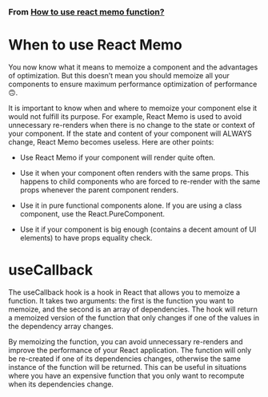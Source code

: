 ### From [How to use react memo function?](https://hygraph.com/blog/react-memo)

# When to use React Memo

You now know what it means to memoize a component and the advantages of optimization. But this doesn’t mean you should memoize all your components to ensure maximum performance optimization of performance 🙃.

It is important to know when and where to memoize your component else it would not fulfill its purpose. For example, React Memo is used to avoid unnecessary re-renders when there is no change to the state or context of your component. If the state and content of your component will ALWAYS change, React Memo becomes useless. Here are other points:

- Use React Memo if your component will render quite often.

- Use it when your component often renders with the same props. This happens to child components who are forced to re-render with the same props whenever the parent component renders.

- Use it in pure functional components alone. If you are using a class component, use the React.PureComponent.

- Use it if your component is big enough (contains a decent amount of UI elements) to have props equality check.


# useCallback

The useCallback hook is a hook in React that allows you to memoize a function. It takes two arguments: the first is the function you want to memoize, and the second is an array of dependencies. The hook will return a memoized version of the function that only changes if one of the values in the dependency array changes.

By memoizing the function, you can avoid unnecessary re-renders and improve the performance of your React application. The function will only be re-created if one of its dependencies changes, otherwise the same instance of the function will be returned. This can be useful in situations where you have an expensive function that you only want to recompute when its dependencies change.
